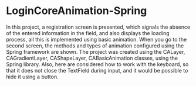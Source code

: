 # LoginCoreAnimation-Spring
In this project, a registration screen is presented, which signals the absence of the entered information in the field, and also displays the loading process, all this is implemented using basic animation. When you go to the second screen, the methods and types of animation configured using the Spring framework are shown. The project was created using the CALayer, CAGradientLayer, CAShapeLayer, CABasicAnimation classes, using the Spring library. Also, here are considered how to work with the keyboard, so that it does not close the TextField during input, and it would be possible to hide it using a button.
